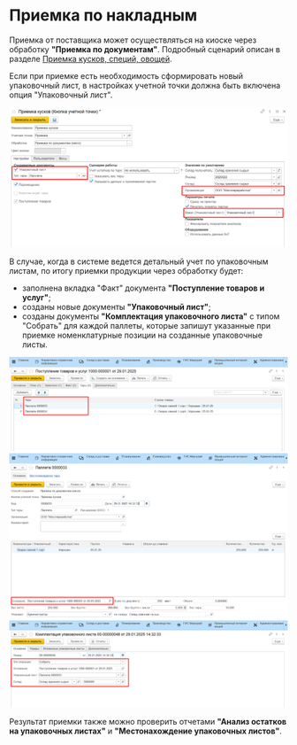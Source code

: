 # Приемка по накладным

Приемка от поставщика может осуществляться на киоске через обработку **"Приемка по документам"**. Подробный сценарий описан в разделе [Приемка кусков, специй, овощей](../../../Manufacture/Meat/AcceptOfSpicesMeatVegetables/AcceptOfSpicesMeat.md).

Если при приемке есть необходимость сформировать новый упаковочный лист, в настройках учетной точки должна быть включена опция "Упаковочный лист".

![](ReceiptContainers.assets/14.png)

В случае, когда в системе ведется детальный учет по упаковочным листам, по итогу приемки продукции через обработку будет:

- заполнена вкладка "Факт" документа **"Поступление товаров и услуг"**;
- созданы новые документы **"Упаковочный лист"**;
- созданы документы **"Комплектация упаковочного листа"** с типом "Собрать" для каждой паллеты, которые запишут указанные при приемке номенклатурные позиции на созданные упаковочные листы.

![](ReceiptContainers.assets/15.png)
![](ReceiptContainers.assets/16.png)
![](ReceiptContainers.assets/17.png)

Результат приемки также можно проверить отчетами **"Анализ остатков на упаковочных листах"** и **"Местонахождение упаковочных листов"**.


